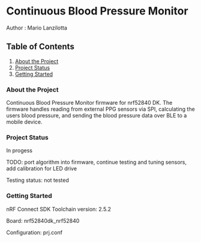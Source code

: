 # Continuous Blood Pressure Monitor
Author  : Mario Lanzilotta

## Table of Contents
1. [About the Project](#about-the-project)
2. [Project Status](#project-status)
3. [Getting Started](#getting-started)

### About the Project
Continuous Blood Pressure Monitor firmware for nrf52840 DK. The firmware handles reading from external PPG sensors via SPI, calculating the users blood pressure, and sending the blood pressure data over BLE to a mobile device.

### Project Status
In progess

TODO: port algorithm into firmware, continue testing and tuning sensors, add calibration for LED drive

Testing status: not tested

### Getting Started
nRF Connect SDK Toolchain version: 2.5.2

Board: nrf52840dk_nrf52840

Configuration: prj.conf
